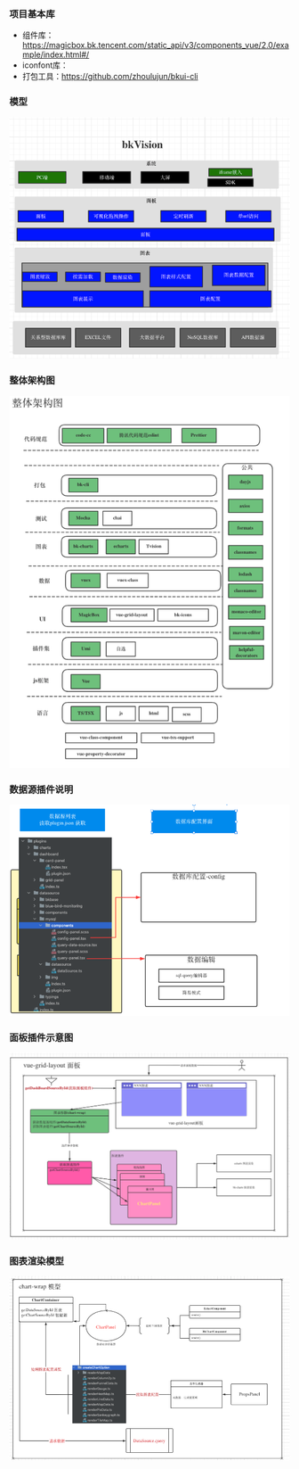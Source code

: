 

### 项目基本库
+ 组件库：https://magicbox.bk.tencent.com/static_api/v3/components_vue/2.0/example/index.html#/
+ iconfont库：
+ 打包工具：https://github.com/zhoulujun/bkui-cli

### 模型
![img2.png](./images/img2.png)
### 整体架构图
![WX20220309-200927.png](./images/WX20220309-200927.png)

### 数据源插件说明
![3.png](./images/3.png)
### 面板插件示意图
![4.png](./images/4.png)

### 图表渲染模型
![5.png](./images/5.png)
